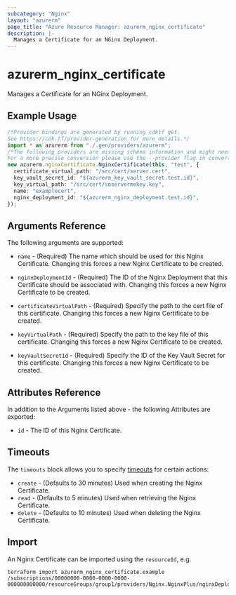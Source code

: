 ```yaml
---
subcategory: "Nginx"
layout: "azurerm"
page_title: "Azure Resource Manager: azurerm_nginx_certificate"
description: |-
  Manages a Certificate for an NGinx Deployment.
---
```


# azurerm\_nginx\_certificate

Manages a Certificate for an NGinx Deployment.

## Example Usage

```typescript
/*Provider bindings are generated by running cdktf get.
See https://cdk.tf/provider-generation for more details.*/
import * as azurerm from "./.gen/providers/azurerm";
/*The following providers are missing schema information and might need manual adjustments to synthesize correctly: azurerm.
For a more precise conversion please use the --provider flag in convert.*/
new azurerm.nginxCertificate.NginxCertificate(this, "test", {
  certificate_virtual_path: "/src/cert/server.cert",
  key_vault_secret_id: "${azurerm_key_vault_secret.test.id}",
  key_virtual_path: "/src/cert/soservermekey.key",
  name: "examplecert",
  nginx_deployment_id: "${azurerm_nginx_deployment.test.id}",
});

```

## Arguments Reference

The following arguments are supported:

*   `name` - (Required) The name which should be used for this Nginx Certificate. Changing this forces a new Nginx Certificate to be created.

*   `nginxDeploymentId` - (Required) The ID of the Nginx Deployment that this Certificate should be associated with. Changing this forces a new Nginx Certificate to be created.

*   `certificateVirtualPath` - (Required) Specify the path to the cert file of this certificate. Changing this forces a new Nginx Certificate to be created.

*   `keyVirtualPath` - (Required) Specify the path to the key file of this certificate. Changing this forces a new Nginx Certificate to be created.

*   `keyVaultSecretId` - (Required) Specify the ID of the Key Vault Secret for this certificate. Changing this forces a new Nginx Certificate to be created.

## Attributes Reference

In addition to the Arguments listed above - the following Attributes are exported:

* `id` - The ID of this Nginx Certificate.

## Timeouts

The `timeouts` block allows you to specify [timeouts](https://www.terraform.io/language/resources/syntax#operation-timeouts) for certain actions:

* `create` - (Defaults to 30 minutes) Used when creating the Nginx Certificate.
* `read` - (Defaults to 5 minutes) Used when retrieving the Nginx Certificate.
* `delete` - (Defaults to 10 minutes) Used when deleting the Nginx Certificate.

## Import

An Nginx Certificate can be imported using the `resourceId`, e.g.

```shell
terraform import azurerm_nginx_certificate.example /subscriptions/00000000-0000-0000-0000-000000000000/resourceGroups/group1/providers/Nginx.NginxPlus/nginxDeployments/deploy1/certificates/cer1
```
